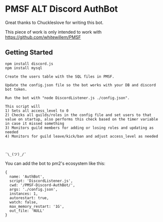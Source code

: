 # PMSF ALT Discord AuthBot

Great thanks to Chuckleslove for writing this bot.

This piece of work is only intended to work with https://github.com/whitewillem/PMSF

## Getting Started

```
npm install discord.js
npm install mysql

Create the users table with the SQL files in PMSF.

Update the config.json file so the bot works with your DB and discord bot token.

Run the bot with "node DiscordListener.js ./config.json".

This script will 
1) Sets all access_level to 0
2) Checks all guilds/roles in the config file and set users to that value on startup, also performs this check based on the timer variable in case it missed something
3) Monitors guild members for adding or losing roles and updating as needed
4) Monitors for guild leave/kick/ban and adjust access_level as needed



¯\_(ツ)_/¯
```

You can add the bot to pm2's ecosystem like this:
```
{
  name: 'AuthBot',
  script: 'DiscordListener.js',
  cwd: '/PMSF-Discord-AuthBot/',
  args: './config.json',
  instances: 1,
  autorestart: true,
  watch: false,
  max_memory_restart: '1G',
  out_file: 'NULL'
}
```
